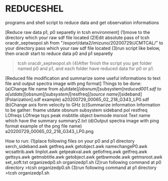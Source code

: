 # REDUCESHEL
programs and shell script to reduce data and get observation informations

[Reduce raw data p1, p0 separetly in tcsh environment]
  (1)move to the directory which your raw sdf file located
  (2)Edit absolute pass of tcsh oracdr_septwopol.sh from "/export/data2/imizuno/20200729/JCMTCAL/" to your directory pass which your raw sdf file located
  (3)run script like below, then oracdr start to reduce data p0 and p1 separetly
  >tcsh oracdr_septwopol.sh
  (4)After finish the script you get folder named p0 and p1, and each folder have reduced data for p0 or p1.


[Reduced file modification and summarize some useful informations to text file and output spectra image with png format] 
Things to be done:
(a)Change file name from 
    a[utdate]_[obsnum]_[subsystem]_reduced001.sdf 
    to
    a[utdate]_[obsnum]_[subsystem]_[restfreq]_[source name]_[sideband][Polarization].sdf
    example) a20200729_00065_02_218_G343_LP0.sdf
(b)Change axis form velocity to GHz
(c)Summarize information
 Information to be gather:
    fname utdate obsnum subsystem sideband pol restfreq LOfreqs LOfreqe tsys peak msbtitle object bwmode msroot
 Text name which have the summary
    summary2.txt
(d)Output spectra image with ping format 
  example of the png file name) a20200729_00065_02_218_G343_LP0.png

How to run:
 (1)place following files on your p0 and p1 directory
    serch_sideband.awk
    getfreq.awk
    getobject.awk
    namechangeP0.awk
    wcsattrib.awk
    linplot.awk
    getpeakval.awk
    getlofreq.awk
    getfreq.awk
    gettsys.awk
    getmsbtitle.awk
    getobject.awk
    getbwmode.awk
    getmsroot.awk
    set_soft.txt
    organizedp0.sh
    organizedp1.sh 
 (2)run following command at p0 directory
    >tcsh organizedp0.sh 
 (3)run following command at p1 directory
    >tcsh organizedp1.sh 
